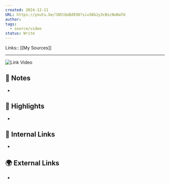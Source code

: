 ```yaml
---
created: 2024-12-11
URL: https://youtu.be/lN5tQoBd930?si=58GJy3cBscNuNaTd
author: 
tags:
  - source/video
status: Write
---
```

Links:: [[My Sources]]

---

![Link Video](https://youtu.be/lN5tQoBd930?si=58GJy3cBscNuNaTd)


## 📝 Notes

- 



## 🌟 Highlights 

- 



## 🔗 Internal Links

- 

## 🌍 External Links

- 


